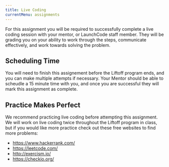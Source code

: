 ```yaml
---
title: Live Coding
currentMenu: assignments
---
```


For this assignment you will be required to successfully complete a live coding session with your mentor, or LaunchCode staff member. They will be grading you on your ability to work through the steps, communicate effectively, and work towards solving the problem.

## Scheduling Time
You will need to finish this assignement before the Liftoff program ends, and you can make multiple attempts if necessary. Your Mentor should be able to scheudle a 15 minute time with you, and once you are successful they will mark this assignment as complete.

## Practice Makes Perfect
We recommend practicing live coding before attempting this assignment. We will work on live coding twice throughout the Liftoff program in class, but if you would like more practice check out these free websites to find more problems:
- https://www.hackerrank.com/
- https://leetcode.com/
- http://exercism.io/
- https://checkio.org/